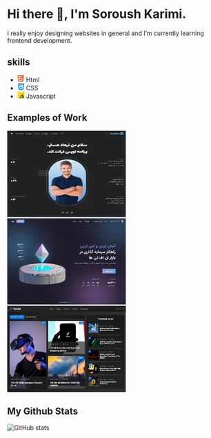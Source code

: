 # Hi there 👋, I'm Soroush Karimi.
I really enjoy designing websites in general and I’m currently learning frontend development.

## skills
* <img src='https://github.com/soroushmdn/soroushmdn/blob/main/html.png' height='16' width='16'> Html
* <img src='https://github.com/soroushmdn/soroushmdn/blob/main/css-3.png' height='16' width='16'> CSS
* <img src='https://github.com/soroushmdn/soroushmdn/blob/main/js.png' height='16' width='16'>  Javascript 

## Examples of Work
 <a href="https://soroushmdn.github.io/portfolio/" target="_blank">
  <img src='https://github.com/soroushmdn/soroushmdn/blob/main/portfolio.png' height='200' width='275'>
 </a>
 
  <a href="https://soroushmdn.github.io/irnft/" target="_blank">
  <img src='https://github.com/soroushmdn/soroushmdn/blob/main/irnft.png' height='200' width='275'>
 </a>
 
  <a href="https://soroushmdn.github.io/TECHBOX/" target="_blank">
  <img src='https://github.com/soroushmdn/soroushmdn/blob/main/techbox.png' height='200' width='275'>
 </a>
 
 
 ## My Github Stats
 ![GitHub stats](https://github-readme-stats.vercel.app/api?username=soroushmdn&show_icons=true)  



